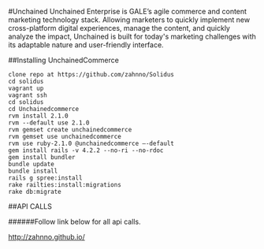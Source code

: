 #Unchained
Unchained Enterprise is GALE’s agile commerce and content marketing technology stack. Allowing marketers to quickly implement new cross-platform digital experiences, manage the content, and quickly analyze the impact, Unchained is built for today's marketing challenges with its adaptable nature and user-friendly interface.

##Installing UnchainedCommerce

```
clone repo at https://github.com/zahnno/Solidus
cd solidus
vagrant up
vagrant ssh
cd solidus
cd Unchainedcommerce
rvm install 2.1.0
rvm --default use 2.1.0
rvm gemset create unchainedcommerce
rvm gemset use unchainedcommerce
rvm use ruby-2.1.0 @unchainedcommerce —-default
gem install rails -v 4.2.2 --no-ri --no-rdoc
gem install bundler
bundle update
bundle install
rails g spree:install
rake railties:install:migrations
rake db:migrate
```

##API CALLS

######Follow link below for all api calls.

http://zahnno.github.io/

